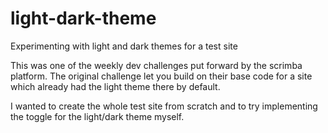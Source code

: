 # light-dark-theme
Experimenting with light and dark themes for a test site

This was one of the weekly dev challenges put forward by the scrimba platform. The original challenge let you build on their base code for a site which already had the light theme there by default.

I wanted to create the whole test site from scratch and to try implementing the toggle for the light/dark theme myself.